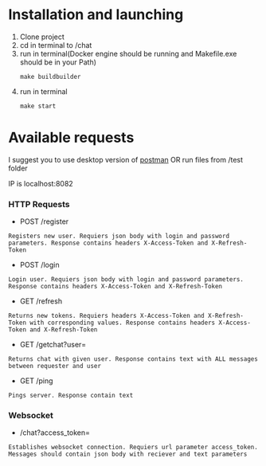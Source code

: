 # Installation and launching
1. Clone project
2. cd in terminal to /chat
3. run in terminal(Docker engine should be running and Makefile.exe should be in your Path)
   ```
   make buildbuilder
   ```
4. run in terminal
    ```
   make start
   ```
# Available requests
I suggest you to use desktop version of [postman](https://web.postman.co) OR run files from /test folder

IP is localhost:8082
### HTTP Requests
- POST /register

`Registers new user. Requiers json body with login and password parameters. Response contains headers X-Access-Token and X-Refresh-Token`
- POST /login

`Login user. Requiers json body with login and password parameters. Response contains headers X-Access-Token and X-Refresh-Token`
- GET /refresh

`Returns new tokens. Requiers headers X-Access-Token and X-Refresh-Token with corresponding values. Response contains headers X-Access-Token and X-Refresh-Token`
- GET /getchat?user=

`Returns chat with given user. Response contains text with ALL messages between requester and user`
- GET /ping

`Pings server. Response contain text`
### Websocket
- /chat?access_token=

`Establishes websocket connection. Requiers url parameter access_token. Messages should contain json body with reciever and text parameters`
